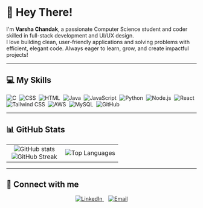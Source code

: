 # 👋 Hey There!

I'm **Varsha Chandak**, a passionate Computer Science student and coder skilled in full-stack development and UI/UX design.  
I love building clean, user-friendly applications and solving problems with efficient, elegant code. Always eager to learn, grow, and create impactful projects! 

---

## 💻 My Skills

<img src="https://img.shields.io/badge/C-00599C?logo=c&logoColor=white" alt="C" />&nbsp;
<img src="https://img.shields.io/badge/CSS-1572B6?logo=css3&logoColor=fff" alt="CSS" />&nbsp;
<img src="https://img.shields.io/badge/HTML-%23E34F26.svg?logo=html5&logoColor=white" alt="HTML" />&nbsp;
<img src="https://img.shields.io/badge/Java-%23ED8B00.svg?logo=openjdk&logoColor=white" alt="Java" />&nbsp;
<img src="https://img.shields.io/badge/JavaScript-F7DF1E?logo=javascript&logoColor=000" alt="JavaScript" />&nbsp;
<img src="https://img.shields.io/badge/Python-3776AB?logo=python&logoColor=fff" alt="Python" />&nbsp;
<img src="https://img.shields.io/badge/Node.js-6DA55F?logo=node.js&logoColor=white" alt="Node.js" />&nbsp;
<img src="https://img.shields.io/badge/React-61DAFB?logo=react&logoColor=white" alt="React" />&nbsp;
<img src="https://img.shields.io/badge/Tailwind%20CSS-%2338B2AC.svg?logo=tailwind-css&logoColor=white" alt="Tailwind CSS" />&nbsp;
<img src="https://img.shields.io/badge/AWS-%23FF9900.svg?logo=amazon-web-services&logoColor=white" alt="AWS" />&nbsp;
<img src="https://img.shields.io/badge/MySQL-4479A1?logo=mysql&logoColor=fff" alt="MySQL" />&nbsp;
<img src="https://img.shields.io/badge/GitHub-%23121011.svg?logo=github&logoColor=white" alt="GitHub" />

---

## 📊 GitHub Stats

<table>
  <tbody>
    <tr border="none">
      <td width="50%" align="center">
        <img align="center" src="https://readme-stats-fork-mauve.vercel.app/api/?username=VarshaChandak&theme=dark&show_icons=true&count_private=true" alt="GitHub stats" />
        <br />
        <img alt="GitHub Streak" src="https://github-readme-streak-stats-five-roan.vercel.app?user=VarshaChandak&theme=dark" />
      </td>
      <td width="50%" align="center">
        <img align="center" src="https://readme-stats-fork-mauve.vercel.app/api/top-langs/?username=VarshaChandak&theme=dark&hide_border=false&no-bg=true&no-frame=true&langs_count=6" alt="Top Languages" />
      </td>
    </tr>
  </tbody>
</table>

---

## 🔗 Connect with me

<p align="center">
  <a href="https://www.linkedin.com/in/varsha-chandak/" target="_blank">  
    <img src="https://img.shields.io/badge/LinkedIn-0A66C2?logo=linkedin&logoColor=white&style=for-the-badge" alt="LinkedIn" />
  </a>  
  &nbsp;&nbsp;
  <a href="mailto:varshachandak03812@gmail.com">  
    <img src="https://img.shields.io/badge/Email-D14836?logo=gmail&logoColor=white&style=for-the-badge" alt="Email" />
  </a>
</p>
